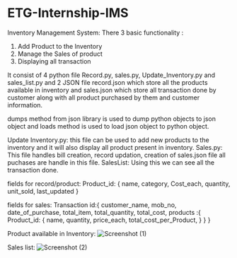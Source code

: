 # ETG-Internship-IMS
Inventory Management System:
There 3 basic functionality :
1. Add Product to the Inventory
2. Manage the Sales of product
3. Displaying all transaction

It consist of 4 python file Record.py, sales.py, Update_Inventory.py and sales_list.py and 2 JSON file record.json which store all the products available in inventory and sales.json which store all transaction done by customer along with all product purchased by them  and customer information.

dumps method from json library is used to dump python objects to json object and 
loads method is used to load json object to python object.

Update Inventory.py: this file can be used to add new products to the inventory and it will also display all product present in inventory.
Sales.py: This file handles bill creation, record updation, creation of sales.json file all puchases are handle in this file.
SalesList: Using this we can see all the transaction done.

fields for record/product:
Product_id: { name,
              category,
              Cost_each,
              quantity,
              unit_sold,
              last_updated
        }

fields for sales:
Transaction id:{
                  customer_name,
                  mob_no,
                  date_of_purchase,
                  total_item,
                  total_quantity,
                  total_cost,
                  products :{ 
                              Product_id: { name,
                                            quantity,
                                            price_each,
                                            total_cost_per_Product,
                                      }
                            }
                }
      
 Product available in Inventory:
![Screenshot (1)](https://user-images.githubusercontent.com/65184650/131949918-89e9fc26-1e39-474d-869f-bf59517e4710.png)

Sales list:
![Screenshot (2)](https://user-images.githubusercontent.com/65184650/131949908-2a39a2e1-e64c-4c3f-9bfb-6011159f3d9b.png)

